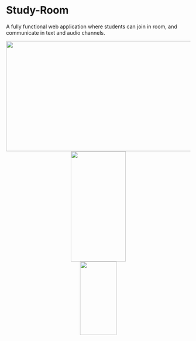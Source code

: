 # Study-Room
A fully functional web application where students can join in room, and communicate in text and audio channels.  
<div align="center"> 
  <div>
    <img src="https://i.imgur.com/x75zSa3.gif" width="600" height="300"/>
    <img src="/zgifs/mobile-view.gif" width="150" height="300"/>
  </div> 
  
</div>
<div align = "center">
  <div>
    <img src="https://imgur.com/nBhiEME" width="100" height="200"/>
  </div>
</div>
  

